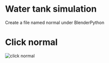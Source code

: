 # Water tank simulation
Create a file named normal under BlenderPython 
# Click normal
![click normal](https://user-images.githubusercontent.com/11170161/69645877-38b39780-10aa-11ea-83a2-4ff4752d79cb.PNG)
